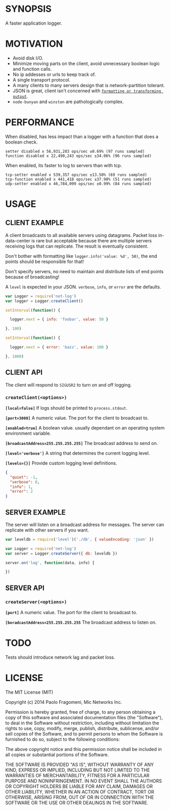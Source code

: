 # SYNOPSIS

A faster application logger.

# MOTIVATION

- Avoid disk I/O.
- Minimize moving parts on the client, avoid unnecessary boolean logic and 
function calls.
- No ip addesses or urls to keep track of.
- A single transport protocol.
- A many clients to many servers design that is network-partition tolerant.
- JSON is great, client isn't concerned with
[`formatting or transforming output`](https://github.com/hij1nx/logmap).
- `node-bunyan` and `winston` are pathologically complex.

# PERFORMANCE

When disabled, has less impact than a logger with a function that does a 
boolean check.
```
setter disabled x 56,931,283 ops/sec ±0.69% (97 runs sampled)
function disabled x 22,490,243 ops/sec ±34.06% (96 runs sampled)
```

When enabled, its faster to log to servers than with tcp.
```
tcp-setter enabled x 539,357 ops/sec ±13.50% (69 runs sampled)
tcp-function enabled x 441,418 ops/sec ±37.98% (51 runs sampled)
udp-setter enabled x 46,784,099 ops/sec ±0.99% (84 runs sampled)
```

# USAGE

## CLIENT EXAMPLE

A client broadcasts to all available servers using datagrams. Packet loss 
in-data-center is rare but acceptable because there are multiple servers
receiving logs that can replicate. The result is eventually consistent.

Don't bother with formatting like `logger.info('value: %d', 50)`, the end
points should be responsible for that!

Don't specify servers, no need to maintain and distribute lists of end points
because of broadcasting!

A `level` is expected in your JSON. `verbose`, `info`, or `error` are the
defaults.

```js
var Logger = require('net-log')
var logger = Logger.createClient()

setInterval(function() {

  logger.next = { info: 'foobar', value: 50 }

}, 100)

setInterval(function() {

  logger.next = { error: 'bazz', value: 100 }

}, 1000)
```

## CLIENT API
The client will respond to `SIGUSR2` to turn on and off logging.

### `createClient(<options>)`
**`[local=false]`**
If logs should be printed to `process.stdout`.

**`[port=3000]`**
A numeric value. The port for the client to broadcast to.

**`[enabled=true]`**
A boolean value. usually dependant on an operating system environment 
variable.

**`[broadcastAddress=255.255.255.255]`**
The broadcast address to send on.

**`[level='verbose']`** A string that determines the current logging 
level.

**`[levels={}]`** Provide custom logging level definitions.

```json
{
  "quiet": -1,
  "verbose": 0,
  "info": 1,
  "error": 2
}
```

## SERVER EXAMPLE

The server will listen on a broadcast address for messages. The server can
replicate with other servers if you want.

```js
var leveldb = require('level')('./db', { valueEncoding: 'json' })

var Logger = require('net-log')
var server = Logger.createServer({ db: leveldb })

server.on('log', function(data, info) {

})
```

## SERVER API

### `createServer(<options>)`
**`[port]`**
A numeric value. The port for the client to broadcast to.

**`[boradcastAddress=255.255.255.255`**
The broadcast address to listen on.

# TODO

Tests should introduce network lag and packet loss.

# LICENSE

The MIT License (MIT)

Copyright (c) 2014 Paolo Fragomeni, Mic Networks Inc.

Permission is hereby granted, free of charge, to any person obtaining a copy
of this software and associated documentation files (the "Software"), to deal
in the Software without restriction, including without limitation the rights
to use, copy, modify, merge, publish, distribute, sublicense, and/or sell
copies of the Software, and to permit persons to whom the Software is
furnished to do so, subject to the following conditions:

The above copyright notice and this permission notice shall be included in
all copies or substantial portions of the Software.

THE SOFTWARE IS PROVIDED "AS IS", WITHOUT WARRANTY OF ANY KIND, EXPRESS OR
IMPLIED, INCLUDING BUT NOT LIMITED TO THE WARRANTIES OF MERCHANTABILITY,
FITNESS FOR A PARTICULAR PURPOSE AND NONINFRINGEMENT. IN NO EVENT SHALL THE
AUTHORS OR COPYRIGHT HOLDERS BE LIABLE FOR ANY CLAIM, DAMAGES OR OTHER
LIABILITY, WHETHER IN AN ACTION OF CONTRACT, TORT OR OTHERWISE, ARISING FROM,
OUT OF OR IN CONNECTION WITH THE SOFTWARE OR THE USE OR OTHER DEALINGS IN
THE SOFTWARE.

